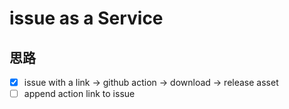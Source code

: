 # issue as a Service

## 思路

- [x] issue with a link -> github action -> download -> release asset
- [ ] append action link to issue
